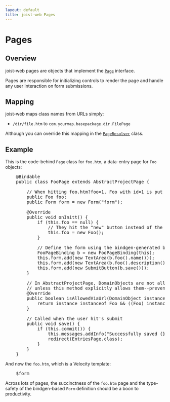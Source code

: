 ```yaml
---
layout: default
title: joist-web Pages
---
```


Pages
=====

Overview
--------

joist-web pages are objects that implement the [`Page`](http://github.com/stephenh/joist/blob/master/web/src/main/joist/web/Page.java) interface.

Pages are responsible for initializing controls to render the page and handle any user interaction on form submissions.

Mapping
-------

joist-web maps class names from URLs simply:

* `/dir/file.htm` to `com.yourmap.basepackage.dir.FilePage`

Although you can override this mapping in the [`PageResolver`](http://github.com/stephenh/joist/blob/master/web/src/main/joist/web/PageResolver.java) class.

Example
-------

This is the code-behind `Page` class for `foo.htm`, a data-entry page for `Foo` objects:

<pre name="code" class="java">
    @Bindable
    public class FooPage extends AbstractProjectPage {

        // When hitting foo.htm?foo=1, Foo with id=1 is put into this field
        public Foo foo;
        public Form form = new Form("form");

        @Override
        public void onInitt() {
            if (this.foo == null) {
                // They hit the "new" button instead of the "edit" button
                this.foo = new Foo();
            }

            // Define the form using the bindgen-generated bindings
            FooPageBinding b = new FooPageBinding(this);
            this.form.add(new TextArea(b.foo().name()));
            this.form.add(new TextArea(b.foo().description()));
            this.form.add(new SubmitButton(b.save()));
        }

        // In AbstractProjectPage, DomainObjects are not allowed to be set into any public field
        // unless this method explicitly allows them--prevents users from screwing with URLs
        @Override
        public boolean isAllowedViaUrl(DomainObject instance) {
            return instance instanceof Foo &amp;&amp; ((Foo) instance).getUser().equals(this.currentUser.get());
        }

        // Called when the user hit's submit
        public void save() {
            if (this.commit()) {
                this.messages.addInfo("Successfully saved {}", this.foo);
                redirect(EntriesPage.class);
            }
        }
    }
</pre>

And now the `foo.htm`, which is a Velocity template:

<pre name="code">
    $form
</pre>

Across lots of pages, the succinctness of the `foo.htm` page and the type-safety of the bindgen-based `Form` definition should be a boon to productivity.

